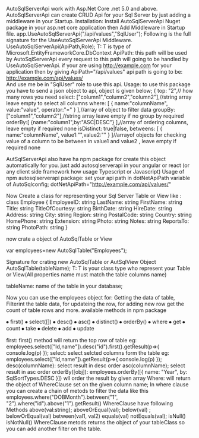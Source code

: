 AutoSqlServerApi work with Asp.Net Core .net 5.0 and above. AutoSqlServerApi can create CRUD Api for your Sql Server by just adding a middleware in your Startup.
Installation:
Install AutoSqlServerApi Nuget package in your asp.net core application then Add Middleware in Startup file.
app.UseAutoSqlServerApi<MyAppDbContext>("/api/values","SqlUser");
Following is the full signature for the UseAutoSqlServerApi Middleware.
UseAutoSqlServerApi<T>(ApiPath,Role);
T: T is type of Microsoft.EntityFrameworkCore.DbContext
ApiPath: this path will be used by AutoSqlServerApi every request to this path will going to be handled by UseAutoSqlServerApi.
if your are using http://example.com for your application then by giving ApiPath="/api/values" api path is going to be:
http://example.com/api/values/  
And use me be in "SqlUser" role to use this api.
Usage:
to use this package you have to send a json object to api, object is given below;
{ top: "2",// how many rows you need
select: ["column1","column2","column2"],//string array leave empty to select all columns
where: [ { name:"columnName", value:"value", operator:"=" } ],//array of object to filter data
groupBy: ["column1","column2"],//string array leave empty if no group by required
orderBy:[ {name:"column1",by:"ASC|DESC"} ],//array of ordering columns, leave empty if required none
isDistinct: true|false,
betweens: [ { name:"columnName", value1:"",value2:"" } ]//arrayof objects for checking value of a column to be between in value1 and value2 , leave empty if required none

AutSqlServerApi also have ha npm package for create this object automatically for you.
just add autosqlserverapi in your angular or react (or any client side framework how usage Typescript or Javascript)
Usage of npm autosqlserverapi package:
set your api path in dotNetApiPath variable of AutoSqlconfig;
dotNetApiPath="http://example.com/api/values/"

Now Create a class for representing your Sql Server Table or View
like :
class Employee {
EmployeeID: string
LastName: string
FirstName: string
Title: string
TitleOfCourtesy: string
BirthDate: string
HireDate: string
Address: string
City: string
Region: string
PostalCode: string
Country: string
HomePhone: string
Extension: string
Photo: string
Notes: string
ReportsTo: string
PhotoPath: string
}

now crate a object of AutoSqlTable or View

var employees=new AutoSqlTable<Employee>("Employees");

Signature for crating new AutoSqlTable or AutSqlView Object
AutoSqlTable<T>(tableName);
T: T is your class type who represent your Table or View(All properties name must match the table columns name)

tableName: name of the table in your database;

Now you can use the employees object for:
Getting the data of table,
Filterint the table data,
for updateing the row,
for adding new row
get the count of table rows
and more.
available methods in npm package

⦁ first()
⦁ select([])
⦁ desc()
⦁ asc()
⦁ distinct()
⦁ orderBy()
⦁ where
⦁ get
⦁ count
⦁ take
⦁ delete
⦁ add
⦁ update

first:
first() method will return the top row of table
eg:
employees.select(["Id,name"]).desc("id").first().getResult(p=>{
console.log(p)
});
select:
select selcted columns form the table eg:
employees.select(["Id,name"]).getResult(p=>{
console.log(p)
});
desc(columnName):
select result in desc order
asc(columnName);
select result in asc order
orderBy([obj]):
employees.orderBy([{ name: "Year", by: SqlSortTypes.DESC }])
wll order the result by given array
Where:
will return the object of WhereClause set on the given column name;
In where clause you can create a chain of metods to filter the data like this
employees.where("DOBMonth").between("1", "2").where("id").above("1").getResult()
WhereClause have following Methods
above(val:string);
aboveOrEqual(val);
below(val) ;
belowOrEqual(val)
between(val1, val2)
equals(val)
notEquals(val);
isNull()
isNotNull()
WhereClause metods returns the object of your tableClass so you can add another filter on the table.
